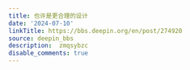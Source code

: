 ```yaml
---
title: 也许是更合理的设计
date: '2024-07-10'
linkTitle: https://bbs.deepin.org/en/post/274920
source: deepin_bbs
description:  zmqsybzc 
disable_comments: true
---
```


